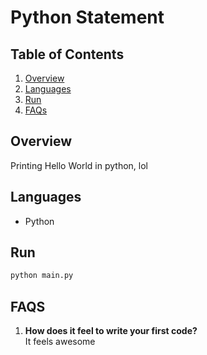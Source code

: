 # Python Statement

## Table of Contents
1. [Overview](#overview)
2. [Languages](#languages)
3. [Run](#run)
4. [FAQs](#faqs)

## Overview
Printing Hello World in python, lol

## Languages
- Python

## Run
```bash
python main.py
```

## FAQS
1. **How does it feel to write your first code?**\
It feels awesome
